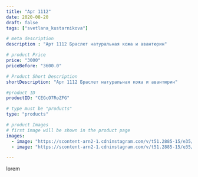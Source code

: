 ```yaml
---
title: "Арт 1112"
date: 2020-08-20
draft: false
tags: ["svetlana_kustarnikova"]

# meta description
description : "Арт 1112 Браслет натуральная кожа и авантюрин"

# product Price
price: "3000"
priceBefore: "3600.0"

# Product Short Description
shortDescription: "Арт 1112 Браслет натуральная кожа и авантюрин"

#product ID
productID: "CEGcO7RoZFG"

# type must be "products"
type: "products"

# product Images
# first image will be shown in the product page
images:
  - image: "https://scontent-arn2-1.cdninstagram.com/v/t51.2885-15/e35/117889168_759128398177066_2076055214649126342_n.jpg?se=7&tp=1&_nc_ht=scontent-arn2-1.cdninstagram.com&_nc_cat=110&_nc_ohc=R1G9_4rtFUIAX_D132K&oh=23226010ddde7318877d437afbe4dde6&oe=606A9374&ig_cache_key=MjM3OTcxMzYxNzQwNTgzMzgzNg%3D%3D.2"
  - image: "https://scontent-arn2-1.cdninstagram.com/v/t51.2885-15/e35/118276139_1164645440584662_5175969695705913521_n.jpg?se=8&tp=1&_nc_ht=scontent-arn2-1.cdninstagram.com&_nc_cat=106&_nc_ohc=lJWJrHRXB98AX9q-4v6&oh=ec29dc451bdc72bb116f57f21e20abe4&oe=6069BA52&ig_cache_key=MjM3OTcxMzYxNzM4MDcyNjkwNw%3D%3D.2"

---
```

lorem
